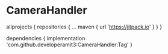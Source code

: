 # CameraHandler
  
  allprojects {
	 	repositories {
			...
	  		maven { url 'https://jitpack.io' }
		 }
	 }
  
  dependencies {
	        implementation 'com.github.developeramit3:CameraHandler:Tag'
	}
